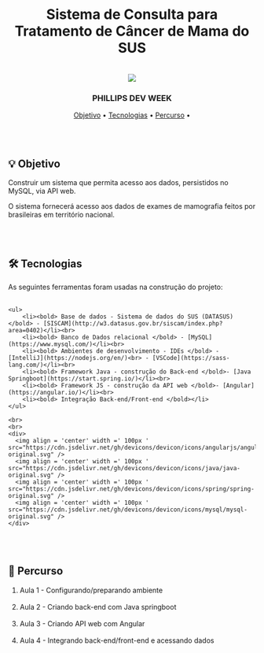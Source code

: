 
<div align = "center">
    <h1> Sistema de Consulta para Tratamento de Câncer de Mama do SUS </h1>
</div>
<br>

<div align = 'center'>
   <img src= 'http://www.pedroeduardo.com.br/img-github/logo-philis.png' >
</div>

<h3 align = "center">
  PHILLIPS DEV WEEK
</h3>

<p align="center">
 <a href="#objetivo">Objetivo</a> •
 <a href="#tecnologias">Tecnologias</a> •
 <a href="#percurso">Percurso</a> •
</p>

<br>
<br>

<div id="objetivo">
<h2> 💡 Objetivo </h2>
Construir um sistema que permita acesso aos dados, persistidos no MySQL, via API web. 

O sistema fornecerá acesso aos dados de exames de mamografia feitos por brasileiras em território nacional.
</div>
<br>
<br>

<div id="tecnologias">
<h2> 🛠 Tecnologias </h2>
As seguintes ferramentas foram usadas na construção do projeto:<br><br>
    
    <ul>
        <li><bold> Base de dados - Sistema de dados do SUS (DATASUS)</bold> - [SISCAM](http://w3.datasus.gov.br/siscam/index.php?area=0402)</li><br>
        <li><bold> Banco de Dados relacional </bold> - [MySQL](https://www.mysql.com/)</li><br>
        <li><bold> Ambientes de desenvolvimento - IDEs </bold> - [IntelliJ](https://nodejs.org/en/)<br> - [VSCode](https://sass-lang.com/)</li><br>
        <li><bold> Framework Java - construção do Back-end </bold>- [Java Springboot](https://start.spring.io/)</li><br>
        <li><bold> Framework JS - construção da API web </bold>- [Angular](https://angular.io/)</li><br>
        <li><bold> Integração Back-end/Front-end </bold></li>
    </ul>
    
    <br>
    <br> 
    <div>
      <img align = 'center' width =' 100px ' src="https://cdn.jsdelivr.net/gh/devicons/devicon/icons/angularjs/angularjs-original.svg" />
      <img align = 'center' width =' 100px ' src="https://cdn.jsdelivr.net/gh/devicons/devicon/icons/java/java-original.svg" />
      <img align = 'center' width =' 100px ' src="https://cdn.jsdelivr.net/gh/devicons/devicon/icons/spring/spring-original.svg" />
      <img align = 'center' width =' 100px ' src="https://cdn.jsdelivr.net/gh/devicons/devicon/icons/mysql/mysql-original.svg" />
    </div>
</div>
<br>
<br>

<div id="percurso">
<h2> 🔎 Percurso </h2>

<ol>
    <li>Aula 1 - Configurando/preparando ambiente</li>
    <br>
    <li>Aula 2 - Criando back-end com Java springboot</li>
    <br>
    <li>Aula 3 - Criando API web com Angular</li>
    <br>
    <li>Aula 4 - Integrando back-end/front-end e acessando dados</li> 
</ol>
</div>
<br>
<br>
